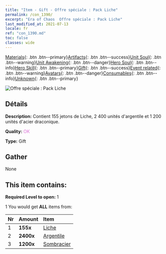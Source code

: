 ```yaml
---
title: "Item - Gift - Offre spéciale : Pack Liche"
permalink: /con_1390/
excerpt: "Era of Chaos  Offre spéciale : Pack Liche"
last_modified_at: 2021-07-13
locale: fr
ref: "con_1390.md"
toc: false
classes: wide
---
```

 [Materials](/ItemsFR/){: .btn .btn--primary}[Artifacts](/ItemsFR/Artifacts/){: .btn .btn--success}[Unit Soul](/ItemsFR/UnitSoul/){: .btn .btn--warning}[Unit Awakening](/ItemsFR/UnitAwakening/){: .btn .btn--danger}[Hero Soul](/ItemsFR/HeroSoul/){: .btn .btn--info}[Hero Skill](/ItemsFR/HeroSkill/){: .btn .btn--primary}[Gift](/ItemsFR/Gift/){: .btn .btn--success}[Event related](/ItemsFR/Events/){: .btn .btn--warning}[Avatars](/ItemsFR/Avatars/){: .btn .btn--danger}[Consumables](/ItemsFR/Consumables/){: .btn .btn--info}[Unknown](/ItemsFR/Unknown/){: .btn .btn--primary}

 ![Offre spéciale : Pack Liche](/images/t/i_907004.png)

## Détails
 **Description:** Contient 155 jetons de Liche, 2 400 unités d'argentile et 1 200 unités d'acier draconique.

 **Quality:** <span style="color: #DA70D6">OK</span>

 **Type:** Gift

## Gather

  None

## This item contains:

 **Required Level to open:** 1

 1 You would get **ALL** items  from:

  | Nr | Amount |     Item    |
  |:---|:-------|:------------|
  | 1 |  **155x** | [Liche](/ItemsFR/unt_212/) |  | 
  | 2 |  **2400x** | [Argentile](/ItemsFR/con_882/) |  | 
  | 3 |  **1200x** | [Sombracier](/ItemsFR/con_881/) |  | 
